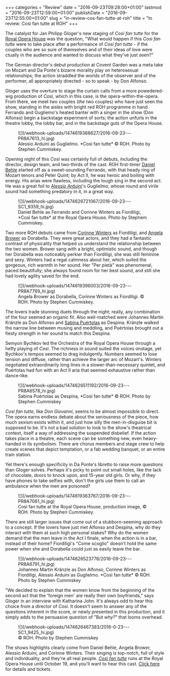 +++
categories = "Review"
date = "2016-09-23T09:28:00+01:00"
lastmod = "2016-09-23T12:59:00+01:00"
publishDate = "2016-09-23T12:55:00+01:00"
slug = "in-review-cos-fan-tutte-at-roh"
title = "In review: Così fan tutte at ROH"
+++

The catalyst for Jan Philipp Gloger's new staging of *Così fan tutte* for the [Royal Opera House](/scene/companies/royal-opera-house/) was the question, "What would happen if this *Così fan tutte* were to take place after a performance of *Così fan tutte* - if the couples who are so sure of themselves and of their ideas of love were ctually in the audience and wanted to discuss what they've just seen?"

The German director's debut production at Covent Garden was a meta take on Mozart and Da Ponte's bizarre morality play on heterosexual relationships; the action straddled the worlds of the observer and of the performer, all appropriately directed - so to speak - by Don Alfonso. 

Gloger uses the overture to stage the curtain calls from a more powedered-wig production of *Così*, which in this case, is the opera-within-the-opera. From there, we meet two couples (*the* two couples) who have just seen the show, standing in the aisles with bright red ROH programme in hand. Ferrando and Gugliemo's heated banter with a singer in the show (Don Alfonso) begin a backstage experiment of sorts; the action unfurls in the theatre lobby, the lobby bar, and in the backstage guts of the Opera House.

<figure data-type="image">
![](/webhook-uploads/1474619388627/2016-09-23---PR8A7613_hi.jpg)
<figcaption>Alessio Arduini as Guglielmo. *Così fan tutte* © ROH. Photo by Stephen Cummiskey.</figcaption>
</figure>

Opening night of this *Così* was certainly full of debuts, including the director, design team, and two-thirds of the cast. ROH first-timer [Daniel Behle](/scene/people/daniel-behle/) started off as a sweet-sounding Ferrando, with that heady ring of Mozart tenors and Peter Quint; by Act II, he was heroic and boiling with energy. His arias were flawless, including the tough sing in the second act. He was a great foil to [Alessio Arduini](http://barihunks.blogspot.co.uk/2016/09/alessio-arduini-returns-to-royal-opera.html)'s Guglielmo, whose round and virile sound had something predatory in it, in a great way. 

<figure data-type="image">
![](/webhook-uploads/1474626721067/2016-09-23---SC1_9359_hi.jpg)
<figcaption>Daniel Behle as Ferrando and Corinne Winters as Fiordiligi, *Così fan tutte* at the Royal Opera House. Photo by Stephem Cummiskey.</figcaption>
</figure>

Two more ROH debuts came from [Corinne Winters](/talking-with-singers-corinne-winters/) as Fiordiligi, and [Angela Brower](/scene/people/angela-brower/) as Dorabella. They were great actors, and they had a fantastic contrast of physicality that helped us understand the relationship between the two women. Brower sang with a bright, optimistic sound, and though her Dorabella was noticeably perkier than Fiordiligi, she was still feminine and sexy. Winters had a regal calmness about her, which suited the gorgeous, rich warmth in her sound. Her "Per pietà" was phenomenal, paced beautifully; she always found room for her best sound, and still she had lovely agility saved for the end.

<figure data-type="image">
![](/webhook-uploads/1474619396003/2016-09-23---PR8A7769_hi.jpg)
<figcaption>Angela Brower as Dorabella, Corinne Winters as Fiordiligi. © ROH. Photo by Stephen Cummiskey.</figcaption>
</figure>

The lovers trade stunning duets through the night; really, any combination of the four seemed an organic fit. Also well-matched were Johannes Martin Kränzle as Don Alfonso and [Sabina Puértolas](/scene/people/sabina-puertolas/) as Despina. Kränzle walked the narrow line between musing and meddling, and Puértolas brought out a fiesty strength in her sound to match this Despina.

Semyon Bychkov led the Orchestra of the Royal Opera House through a hefty playing of *Così*. The richness in sound suited the voices onstage, yet Bychkov's tempos seemed to drag indulgently. Numbers seemed to lose tension and diffuse, rather than achieve the larger arc of Mozart's. Winters negotiated extraordinarily long lines in a slower-than-necessary quintet, and Puértolas had fun with an Act II aria that seemed exhaustive rather than dance-like. 

<figure data-type="image">![](/webhook-uploads/1474626511192/2016-09-23---PR8A6578_hi.jpg)
<figcaption>Sabina Puértolas as Despina, *Così fan tutte* © ROH. Photo by Stephen Cummiskey</figcaption>
</figure>

*Così fan tutte*, like *Don Giovanni*, seems to be almost impossible to direct. The opera earns endless debate about the seriousness of the piece, how much sexism exists within it, and just how silly the men-in-disguise bit is supposed to be. It's not a bad solution to look to the show's theatrical context, itself a way of addressing the suspended disbelief. If the action takes place in a theatre, each scene can be something new, even heavy-handed in its symbolism. There are chorus members and stage crew to help create scenes that depict temptation, or a fab wedding banquet, or an entire train station.

Yet there's enough specificity in Da Ponte's libretto to raise more questions than Gloger solves. Perhaps it's picky to point out small holes, like the lack of chocolate, doors to knock upon, and 15-year old girls. Or why, if they have phones to take selfies with, don't the girls use them to call an ambulance when the men are poisoned? 

<figure data-type="image">
![](/webhook-uploads/1474619363767/2016-09-23---PR8A7061_hi.jpg)
<figcaption>Così fan tutte at the Royal Opera House, production image, © ROH. Photo by Stephen Cummiskey.</figcaption>
</figure>

There are still larger issues that come out of a stubborn-seeming approach to a concept. If the lovers have just met Alfonso and Despina, why do they interact with them at such high personal stakes? Why do the women demand that the men leave in the Act I finale, when the action is in a bar, instead of their home? Fiordiligi's "Come scoglio" doesn't hold the same power when she and Dorabella could just as easily leave the bar.

<figure data-type="image">![](/webhook-uploads/1474626523776/2016-09-23---PR8A6791_hi.jpg)
<figcaption>Johannes Martin Kränzle as Don Alfonso, Corinne Winters as Fiordiligi, Alessio Arduini as Guglielmo. *Così fan tutte* © ROH. Photo by Stephen Cummiskey</figcaption>
</figure>

"We decided to explain that the women know from the beginning of the second act that the 'foreign men' are really their own boyfriends," says Gloger in an interview with Katharina John. It's always odd to hear this choice from a director of *Così*. It doesn't seem to answer any of the questions inherent in the score, or newly presented in this production, and it simply adds to the persuasive question of "But *why?*" that looms overhead.

<figure data-type="image">![](/webhook-uploads/1474626467383/2016-0-23---SC1_9425_hi.jpg)
<figcaption>© ROH. Photo by Stephen Cummiskey</figcaption>
</figure>

The shows highlights clearly come from Daniel Behle, Angela Brower, Alessio Arduini, and Corinne Winters. Their singing is top-notch, full of style and individuality, and they're all real people. [*Così fan tutte*](http://www.roh.org.uk/productions/cosi-fan-tutte-by-jan-philipp-gloger) runs at the Royal Opera House until October 19, and you'll want to hear this cast. [Click here](http://www.roh.org.uk/productions/cosi-fan-tutte-by-jan-philipp-gloger) for details and tickets.
